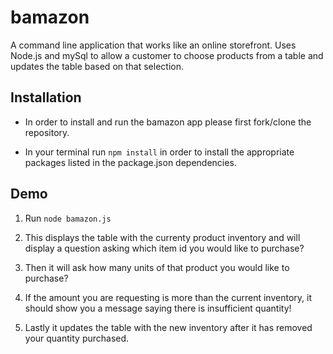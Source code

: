 # bamazon

A command line application that works like an online storefront. Uses Node.js and mySql to allow a customer to choose products from a table and updates the table based on that selection.




## Installation

* In order to install and run the bamazon app please first fork/clone the repository. 

* In your terminal run `npm install` in order to install the appropriate packages listed in the package.json dependencies. 



## Demo

1. Run `node bamazon.js` 

2. This displays the table with the currenty product inventory and will display a question asking which item id you would like to purchase?

3. Then it will ask how many units of that product you would like to purchase?

4. If the amount you are requesting is more than the current inventory, it should show you a message saying there is insufficient quantity!

5. Lastly it updates the table with the new inventory after it has removed your quantity purchased. 
